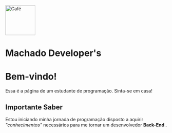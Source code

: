 <!DOCTYPE html>

<img src="https://cdn.jsdelivr.net/gh/devicons/devicon/icons/coffeescript/coffeescript-original.svg" alt="Café" width="93" height="93" style="vertical-align:middle">

<html>

<head>
  <h1> Machado Developer's </1>
</head>

<body>

<h1>Bem-vindo!</h1>
<p>Essa é a página de um estudante de programação. Sinta-se em casa!</p>

<h2>Importante Saber</h2>
<p> Estou iniciando minha jornada de programação disposto a aquirir <i> "conhecimentos" </i> necessários para me tornar um desenvolvedor <b> Back-End </>.</p>

</body>
</html>
